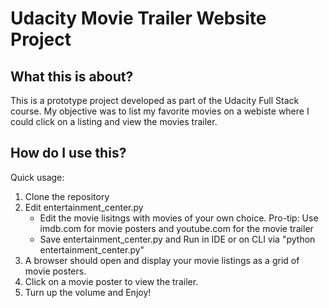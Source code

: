 # Udacity Movie Trailer Website Project

What this is about?
-------------------

This is a prototype project developed as part of the Udacity Full Stack course. My objective was to list my favorite movies on a webiste where I could click on a listing and view the movies trailer.


How do I use this?
------------------

Quick usage:

1. Clone the repository
2. Edit entertainment_center.py
	- Edit the movie lisitngs with movies of your own choice. Pro-tip: Use imdb.com for movie posters and youtube.com for the movie trailer
	- Save entertainment_center.py and Run in IDE or on CLI via "python entertainment_center.py"
3. A browser should open and display your movie listings as a grid of movie posters.
4. Click on a movie poster to view the trailer.
5. Turn up the volume and Enjoy!
